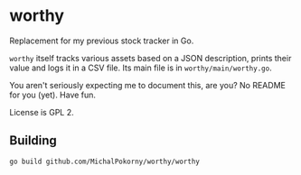 # worthy
Replacement for my previous stock tracker in Go.

`worthy` itself tracks various assets based on a JSON description,
prints their value and logs it in a CSV file.
Its main file is in `worthy/main/worthy.go`.

You aren't seriously expecting me to document this, are you? No README for you (yet). Have fun.

License is GPL 2.

## Building
```
go build github.com/MichalPokorny/worthy/worthy
```
